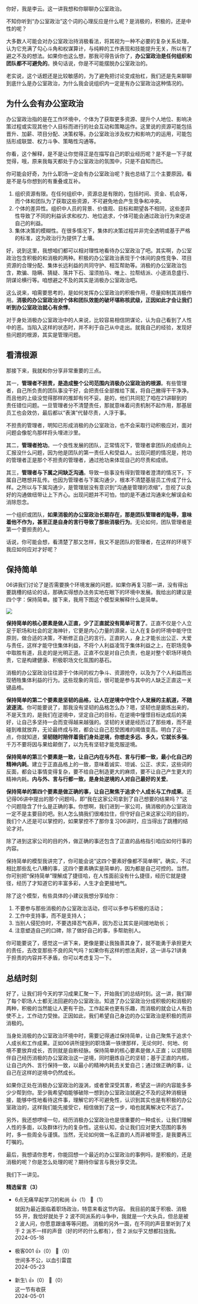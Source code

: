 你好，我是李云。这一讲我想和你聊聊办公室政治。

不知你听到“办公室政治”这个词的心理反应是什么呢？是消极的，积极的，还是中性的呢？

大多数人可能会对办公室政治持消极看法，将其视为一种不必要的复杂关系处理，认为它充满了勾心斗角和权谋算计，与纯粹的工作表现和技能提升无关，所以有了避之不及的想法。如果你也这么想，那我可得告诉你了，**办公室政治是任何组织和团队都不可避免的**。换句话说，你是不可能摆脱办公室政治的。

老实说，这个话题还是比较敏感的，为了避免把讨论变成抬杠，我们还是先来聊聊到底什么是办公室政治，为什么我会说组织内一定是有办公室政治这种情况的。

## 为什么会有办公室政治

办公室政治指的是在工作环境中，个体为了获取更多资源、提升个人地位、影响决策过程或实现其他个人目标而进行的社会互动和策略运作。这里说的资源可能包括晋升、加薪、项目分配、决策权等。办公室政治涉及权力和影响力的运用，可能包括形成联盟、权力斗争、策略性沟通等。

你看，这个解释，是不是让你觉得正是在描写自己的职业经历呢？是不是一下子就觉得，哦，原来我每天都处于办公室政治的氛围中，只是不自知而已。

你可能会好奇，为什么职场一定会有办公室政治呢？我也总结了三个主要原因，看是不是与你想到的有重叠或互补。

1. 组织资源有限。在任何组织中，资源总是有限的，包括时间、资金、机会等，而个体和团队为了获取这些资源，不可避免地会产生竞争和冲突。
2. 个体的差异性。组织中人员的背景、价值观、目标和期望各不相同，这些差异性导致了不同的利益诉求和权力、地位追求，个体可能会通过政治行为来促进自己的利益。
3. 集体决策的模糊性。在很多情况下，集体的决策过程并非完全透明或基于严格的标准，这为政治行为提供了土壤。

好，说到这里，我想咱们都可以相对理性地看待办公室政治了吧。其实啊，办公室政治包含积极的和消极的两种。积极的办公室政治表现于个体间的良性竞争、项目资源的合理分配、集体长远利益的共同守护、相互帮助等。消极的办公室政治包含，欺骗、隐瞒、猜疑、落井下石、溜须拍马、唯上、拉帮结派、小道消息盛行、阴谋论横行等。咱想避之不及的其实是消极办公室政治吧。

这么说来，咱需要思考的，是如何发挥办公室政治的积极作用，尽量抑制其消极作用。**消极的办公室政治对个体和团队效能的破坏堪称核武级，正因如此才会让我们听到办公室政治就心有余悸**。

对于身处消极办公室政治中的人来说，比较容易相信阴谋论，认为自己看到了人性中的恶。当陷入这样的状态时，并不利于自己从中走出。就我自己的经验，发现好些问题的根源，其实是管理问题。

## 看清根源

那接下来，我就和你分享非常重要的三点。

其一，**管理者不担责，是造成整个公司范围内消极办公室政治的根源**。有些管理者，自己所负责的团队事没干好，会把责任全部推给下属，将自己撇得干干净净。而且他的上级没觉得那样的推卸有何不妥。是的，他们共同犯了咱在21讲聊到的责任错位问题。一旦管理者分不清楚责任，那就意味着问责机制不起作用，那基层员工也会效仿，最后都以“表演”代替尽责，人浮于事。

不担责的管理者，明知已形成消极的办公室政治，也不会采取行动积极应对，面对问题会像鸵鸟那样将头埋进沙里。

其二，**管理者抢功**。一个良性发展的团队，正常情况下，管理者拿团队的成绩向上汇报没什么问题，因为他是团队的第一责任人和受益人。出现问题的情况是，抢功的管理者正是那个不担责的管理者，通过抢功来体现自己的尽责和成绩。

其三，**管理者与下属之间缺乏沟通**。导致一些事没有得到管理者澄清的情况下，下属自己瞎想并乱传。也因为管理者与下属沟通少，根本不清楚基层员工传成了什么样。之所以与下属沟通少，是管理层没有意识到“沟通是管理的浓缩”，忽视了以良好的沟通做纽带让上下齐心。出现问题并不可怕，怕的是不通过沟通来化解误会和消除怨念。

一个组织或团队，**如果消极的办公室政治长期存在，那是团队管理者的耻辱，意味着他不作为，甚至正是自身的言行导致了那些消极行为**。无论如何，团队管理者是第一个要担责的人。

话说，你可能会想，看清楚了那又怎样，我又不是团队的管理者，在这样的环境下我应如何应对才好呢？

## 保持简单

06讲我们讨论了是否需要换个环境发展的问题，如果你再复习那一讲，没有得出要跳槽的结论的话，那确实得想办法务实地在眼下的环境中发展。我给出的建议是四个字：保持简单。接下来，我用下图这个模型来解释什么是简单。

![](https://static001.geekbang.org/resource/image/fe/dc/fe9918eb4bd02aaf88a55083c0cbdcdc.jpg?wh=4000x2250)

**保持简单的核心要素是做人正直，少了正直就没有简单可言了**。正直不仅是个人立足于职场和社会的定海神针，它更是内心力量的源泉，让人在复杂的环境中能守住原则，做合适的决策，不断修正自己的言行。正直的人，身上才能长出公正、大爱与责任，这样才能守住集体利益，不将个人利益凌驾于集体利益之上，在职场竞争中取胜有道，且走的是光明正道。正直不仅是对自己负责，也是对整个职场环境负责，它是构建健康、积极职场文化氛围的基石。

消极的办公室政治往往源于个体间的权力争斗、资源抢夺，以及为了个人利益而出现牺牲集体利益的行为。这些现象的背后，很可能是参与其中的人缺乏正直这一关键品格。

**保持简单的第二个要素是坚韧的品格，让人在逆境中守住个人发展的主航道，不随波逐流**。你可能要说了，那我没有坚韧的品格怎么办？嗯，坚韧也是磨炼出来的，不是天生的，是我们在逆境中，坚定自己的目标，在逆境中憧憬目标达成后的美好，让自己多坚持一会而变得越来越强的。坚韧的关键是经历过了那些难，而不是碰到难就放弃，无论最终成与败，都会让自己忍受困难的阈值变高。明白了这一点，你就知道，**坚韧随时陪伴着我们身处逆境，你想走多远、多久，它就长多强**。千万不要将因与果给颠倒了，以为先有坚韧才能克服逆境。

**保持简单的第三个要素是一致，让自己内在与外在、言与行都一致，最小化自己的精神内耗**。建立于正直品格上的一致，意味着诚实、坦诚、公正、求实，这些词的反面，都会让事情变得复杂，要不给自己制造更大的麻烦，要不让自己产生更大的精神内耗。**内与外、言与行都一致，是身处逆境的人对自己最好的关爱**。

**保持简单的第四个要素是做正确的事，让自己聚焦于追求个人成长与工作成果**。还记得06讲中提出的那个问题吗，即“我在这家公司拿到了自己想要的结果吗？”这个问题隐含了什么是正确的事。你想啊，我们进到一家公司，搞消极的办公室政治一定不是主要目的吧。别人怎么搞我们很难拉住，但守好自己来这家公司的目的，我们个人还是可以掌控的，如果掌控不了那你复习06讲时，应当得出了跳槽的结论才对。

除了进到这家公司的目的外，做正确的事还包含了正直的品格指引咱应如何行事的内容。

保持简单的模型我讲完了，你可能会说“这四个要素好像都不简单啊”。确实，不过相比那些乱七八糟的事，这四个要素确实是简单的，因为都是自己可控的。当然，你可别把“保持简单”理解成了捷径哈，在人性面前没有什么捷径，经历它就是捷径，经历了才知道它的丰富多彩，人生才会更接地气。

除了这个模型，有些具体的小建议我想分享给你：

1. 不要参与那些消极的办公室政治活动，但可以多参与积极的活动；
2. 工作中支持事，而不是支持人；
3. 当别人侵犯你时，不要选择忍气吞声，因为忍让其实是间接地助长；
4. 注意塑造自己的口碑，除了做好自己的事，多帮助别人。

你可能要说了，感觉这一讲下来，更像是要让我独善其身了，就不能勇于承担更大的责任，去改变那些不良的风气吗？如果你有这样的想法真好，这一讲与21讲勇于担责的内容并不矛盾，你可以考虑复习一下。

## 总结时刻

好了，让我们将今天的学习成果汇聚一下，开始我们的总结时刻。这一讲，我们聊了每个职场人士都无法回避的办公室政治。知道了办公室政治分成积极的和消极的两种，积极的当然能让人更有干劲，工作起来也更有乐趣，而消极的就会让人有劲使不上，工作动力受挫。正因如此，我们希望自己身边的办公室政治是积极的而非消极的。

当身处消极的办公室政治环境中时，需要记得通过保持简单，让自己聚焦于追求个人成长和工作成果。正如06讲所提到的职场第一铁律那样，无论何时、何地、何境不要放弃成长，否则就是自断经脉。保持简单的核心要素是做人正直；以坚韧陪伴自己经历消极的办公室政治这一逆境，同时磨炼自己的坚韧；基于正直的内核，让自己内外、言行保持一致，以最小的精神内耗去关爱自己；通过做正确的事，让自己在这样的逆境中仍然成长。

如果你正处在消极办公室政治的漩涡，或者曾深受其害，希望这一讲的内容能多多少少帮到你。至少我希望咱能够破除一想到办公室政治就避之不及的这种消极链接，能够中性地看待这件事，理解它的不可避免性，认识到其实也是有积极的办公室政治的，这样我们能先接受它，相信做到了这一步，咱也就离解决它不远了。

另外，我还想啰嗦一句，经历消极办公室政治也是很重要的一种成长，让我们理解人性的多面，以及群体行为的复杂性。这些认知，会让我们应对更大范围的事务时，多一些周全与谨慎。当然，无论如何做一名正直的人而非被带歪，是我要再三叮嘱的。

最后，我想请你思考，你能回想一个最近的办公室政治的事例吗，是积极的，还是消极的呢？你是怎么处理的呢？期待你留言与我分享交流。

我们下一讲见。
<div><strong>精选留言（3）</strong></div><ul>
<li><span>6点无痛早起学习的和尚</span> 👍（1） 💬（1）<div>就因为最近面临着职场政治，特意来看这节内容。
我目前的属于积极、消极 55 开，我恰好就处于 2 波不同派系的斗争中，我就是一个大头兵，但总是被 2 波人问，你愿意跟谁等等问题。
消极的另外一面，在不同的声音里听到了关于 2 派不一样的声音（好的坏的什么都有），但 2 派似乎又想都拉拢我。</div>2024-05-18</li><br/><li><span>极客001</span> 👍（0） 💬（0）<div>世间多不公，以血引雷霆</div>2024-05-23</li><br/><li><span>新生\</span> 👍（0） 💬（0）<div>这一节有收获</div>2024-05-01</li><br/>
</ul>